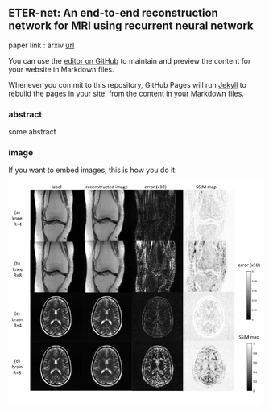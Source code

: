 ## ETER-net: An end-to-end reconstruction network for MRI using recurrent neural network

paper link : arxiv [url](https://github.com/changheunoh/eternet_fastmri/edit/master/README.md)

You can use the [editor on GitHub](https://github.com/changheunoh/eternet_fastmri/edit/master/README.md) to maintain and preview the content for your website in Markdown files.

Whenever you commit to this repository, GitHub Pages will run [Jekyll](https://jekyllrb.com/) to rebuild the pages in your site, from the content in your Markdown files.

### abstract

some abstract

### image

If you want to embed images, this is how you do it:

![Image of FastMRI](fastmri.png)


